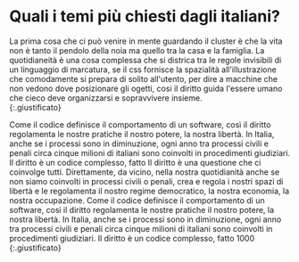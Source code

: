 
# Quali i temi più chiesti dagli italiani?

La prima cosa che ci può venire in mente guardando il cluster è che la vita non è tanto il pendolo della noia ma quello tra la casa e la famiglia. La quotidianeità è una cosa complessa che si districa tra le regole invisibili di un linguaggio di marcatura, se il css fornisce la spazialità all'illustrazione che comodamente si prepara di solito all'utento, per dire a macchine che non vedono dove posizionare gli ogetti, cosi il diritto guida l'essere umano che cieco deve organizzarsi e sopravvivere insieme.  
{:.giustificato}

<div class="container mx-auto">
      <vegachart schema-url="{{site.baseurl}}/assets/charts/final_chart.json" style="width: 100%;"></vegachart>
</div>





Come il codice definisce il comportamento di un software, così il diritto regolamenta le nostre pratiche il nostro potere, la nostra libertà. In Italia, anche se i processi sono in diminuzione, ogni anno tra processi civili e penali circa cinque milioni di italiani sono coinvolti in procedimenti giudiziari. Il diritto è un codice complesso, fatto Il diritto è una questione che ci coinvolge tutti. Direttamente, da vicino, nella nostra quotidianità anche se non siamo coinvolti in processi civili o penali, crea e regola i nostri spazi di libertà e le regolamenta il nostro regime democratico, la nostra economia, la nostra occupazione. Come il codice definisce il comportamento di un software, così il diritto regolamenta le nostre pratiche il nostro potere, la nostra libertà. In Italia, anche se i processi sono in diminuzione, ogni anno tra processi civili e penali circa cinque milioni di italiani sono coinvolti in procedimenti giudiziari. Il diritto è un codice complesso, fatto  1000
{:.giustificato}